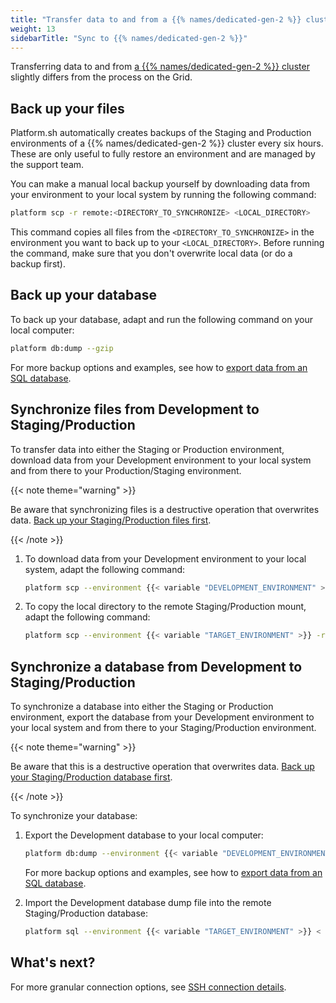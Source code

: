 ```yaml
---
title: "Transfer data to and from a {{% names/dedicated-gen-2 %}} cluster"
weight: 13
sidebarTitle: "Sync to {{% names/dedicated-gen-2 %}}"
---
```


Transferring data to and from [a {{% names/dedicated-gen-2 %}} cluster](../other/glossary.md#dedicated-gen-2) slightly differs from the process on the Grid.

## Back up your files

Platform.sh automatically creates backups of the Staging and Production environments of a {{% names/dedicated-gen-2 %}}  cluster every six hours.
These are only useful to fully restore an environment and are managed by the support team.

You can make a manual local backup yourself by downloading data from your environment to your local system by running the following command:

```bash
platform scp -r remote:<DIRECTORY_TO_SYNCHRONIZE> <LOCAL_DIRECTORY>
```

This command copies all files from the `<DIRECTORY_TO_SYNCHRONIZE>` in the environment you want to back up
to your `<LOCAL_DIRECTORY>`.
Before running the command, make sure that you don't overwrite local data (or do a backup first).

## Back up your database

To back up your database, adapt and run the following command on your local computer:

```bash
platform db:dump --gzip 
```

For more backup options and examples, see how to [export data from an SQL database](../add-services/mysql/_index.md#exporting-data).

## Synchronize files from Development to Staging/Production

To transfer data into either the Staging or Production environment,
download data from your Development environment to your local system and from there to your Production/Staging environment.

{{< note theme="warning" >}}

Be aware that synchronizing files is a destructive operation that overwrites data.
[Back up your Staging/Production files first](#back-up-your-files).

{{< /note >}}

1. To download data from your Development environment to your local system, adapt the following command:

   ```bash
   platform scp --environment {{< variable "DEVELOPMENT_ENVIRONMENT" >}} -r remote:{{< variable "DIRECTORY_TO_SYNCHRONIZE" >}} {{< variable "LOCAL_DIRECTORY" >}}
   ```

2. To copy the local directory to the remote Staging/Production mount, adapt the following command:

   ```bash
   platform scp --environment {{< variable "TARGET_ENVIRONMENT" >}} -r {{< variable "LOCAL_DIRECTORY" >}} remote:{{< variable "DIRECTORY_TO_SYNCHRONIZE" >}}
   ```

## Synchronize a database from Development to Staging/Production

To synchronize a database into either the Staging or Production environment,
export the database from your Development environment to your local system and from there to your Staging/Production environment.

{{< note theme="warning" >}}

Be aware that this is a destructive operation that overwrites data.
[Back up your Staging/Production database first](#back-up-your-database).

{{< /note >}}

To synchronize your database:

1. Export the Development database to your local computer:

   ```bash
   platform db:dump --environment {{< variable "DEVELOPMENT_ENVIRONMENT" >}} --file=dump.sql
   ```

   For more backup options and examples, see how to [export data from an SQL database](../add-services/mysql/_index.md#exporting-data).

2. Import the Development database dump file into the remote Staging/Production database:

   ```bash
   platform sql --environment {{< variable "TARGET_ENVIRONMENT" >}} < dump.sql
   ```


## What's next?

For more granular connection options, see [SSH connection details](../development/ssh/_index.md#get-ssh-connection-details).
